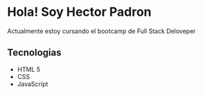 # Hola! Soy Hector Padron
Actualmente estoy cursando el bootcamp de Full Stack Deloveper

## Tecnologias

- HTML 5 
- CSS 
- JavaScript

